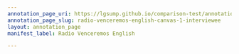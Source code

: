 ```yaml
---
annotation_page_uri: https://lgsump.github.io/comparison-test/annotations/radio-venceremos-english-canvas-1-interviewee.json
annotation_page_slug: radio-venceremos-english-canvas-1-interviewee
layout: annotation_page
manifest_label: Radio Venceremos English

---
```

